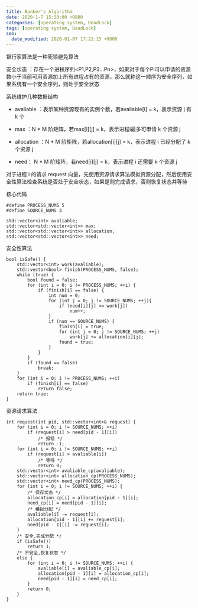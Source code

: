 ```yaml
---
title: Banker's Algorithm
date: 2020-1-7 15:30:00 +0800
categories: [operating system, DeadLock]
tags: [operating system, DeadLock]
seo:
  date_modified: 2020-01-07 17:21:15 +0800
---
```


银行家算法是一种死锁避免算法

安全状态 ：存在一个进程序列<P1,P2,P3...Pn>，如果对于每个Pi可以申请的资源数小于当前可用资源加上所有进程占有的资源，那么就称这一顺序为安全序列，如果系统有一个安全序列，则处于安全状态

系统维护几种数据结构
* avaliable ：表示某种资源现有的实例个数，若avaliable[i] = k，表示资源 j 有 k 个

* max ：N * M 阶矩阵，若max[i][j] = k，表示进程i最多可申请 k 个资源 j

* allocation ：N * M 阶矩阵，若allocation[i][j] = k，表示进程 i 已经分配了 k 个资源 j

* need： N * M 阶矩阵，若need[i][j] = k，表示进程 i 还需要 k 个资源 j

对于进程 i 的请求 request 向量，先使用资源请求算法模拟资源分配，然后使用安全性算法检查系统是否处于安全状态，如果是则完成请求，否则恢复状态并等待

核心代码
```
#define PROCESS_NUMS 5
#define SOURCE_NUMS 3

std::vector<int> avaliable;
std::vector<std::vector<int>> max;
std::vector<std::vector<int>> allocation;
std::vector<std::vector<int>> need;
```

安全性算法
```
bool isSafe() {
	std::vector<int> work(avaliable);
	std::vector<bool> finish(PROCESS_NUMS, false);
	while (true) {
		bool found = false;
		for (int i = 0; i != PROCESS_NUMS; ++i) {
			if (finish[i] == false) {
				int num = 0;
				for (int j = 0; j != SOURCE_NUMS; ++j){
					if (need[i][j] <= work[j])
						num++;
				}		
				if (num == SOURCE_NUMS) {
					finish[i] = true;
					for (int j = 0; j != SOURCE_NUMS; ++j)
						work[j] += allocation[i][j];
					found = true;
				}
			}
		}
		if (found == false)
			break;
	}
	for (int i = 0; i != PROCESS_NUMS; ++i)
		if (finish[i] == false)
			return false;
	return true;
}
```

资源请求算法
```
int request(int pid, std::vector<int>& request) {
	for (int i = 0; i != SOURCE_NUMS; ++i)
		if (request[i] > need[pid - 1][i])
			/* 报错 */
			return -1;
	for (int i = 0; i != SOURCE_NUMS; ++i)
		if (request[i] > avaliable[i])
			/* 等待 */
			return 0;
	std::vector<int> avaliable_cp(avaliable);
	std::vector<int> allocation_cp(PROCESS_NUMS);
	std::vector<int> need_cp(PROCESS_NUMS);
	for (int i = 0; i != SOURCE_NUMS; ++i) {
		/* 保存状态 */
		allocation_cp[i] = allocation[pid - 1][i];
		need_cp[i] = need[pid - 1][i];
		/* 模拟分配 */
		avaliable[i] -= request[i];
		allocation[pid - 1][i] += request[i];
		need[pid - 1][i] -= request[i];
	}
	/* 安全,完成分配 */
	if (isSafe())
		return 1;
	/* 不安全,恢复状态 */
	else {
		for (int i = 0; i != SOURCE_NUMS; ++i) {
			avaliable[i] = avaliable_cp[i];
			allocation[pid - 1][i] = allocation_cp[i];
			need[pid - 1][i] = need_cp[i];
		}
		return 0;
	}
}
```
